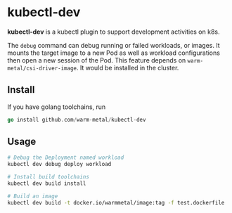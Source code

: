 # kubectl-dev

**kubectl-dev** is a kubectl plugin to support development activities on k8s.

The `debug` command can debug running or failed workloads, or images.
It mounts the target image to a new Pod as well as workload configurations then open a new session of the Pod.
This feature depends on `warm-metal/csi-driver-image`. It would be installed in the cluster.

## Install

If you have golang toolchains, run
```go
go install github.com/warm-metal/kubectl-dev
```

## Usage

```bash
# Debug the Deployment named workload
kubectl dev debug deploy workload

# Install build toolchains
kubectl dev build install

# Build an image
kubectl dev build -t docker.io/warmmetal/image:tag -f test.dockerfile .
```
